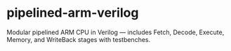 # pipelined-arm-verilog
Modular pipelined ARM CPU in Verilog — includes Fetch, Decode, Execute, Memory, and WriteBack stages with testbenches.
